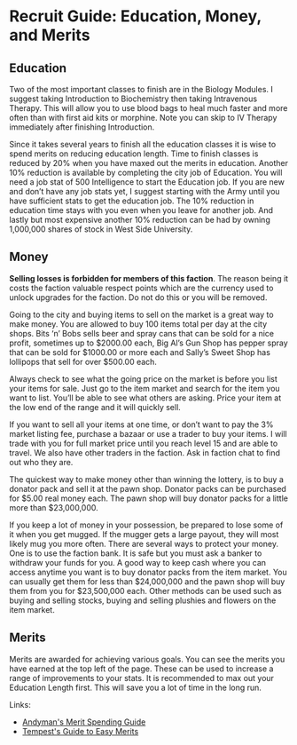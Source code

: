 Recruit Guide: Education, Money, and Merits
===========================================

## Education

Two of the most important classes to finish are in the Biology Modules. I suggest taking Introduction to Biochemistry then taking Intravenous Therapy. This will allow you to use blood bags to heal much faster and more often than with first aid kits or morphine. Note you can skip to IV Therapy immediately after finishing Introduction.

Since it takes several years to finish all the education classes it is wise to spend merits on reducing education length. Time to finish classes is reduced by 20% when you have maxed out the merits in education. Another 10% reduction is available by completing the city job of Education. You will need a job stat of 500 Intelligence to start the Education job. If you are new and don’t have any job stats yet, I suggest starting with the Army until you have sufficient stats to get the education job. The 10% reduction in education time stays with you even when you leave for another job. And lastly but most expensive another 10% reduction can be had by owning 1,000,000 shares of stock in West Side University.


## Money

**Selling losses is forbidden for members of this faction**. The reason being it costs the faction valuable respect points which are the currency used to unlock upgrades for the faction. Do not do this or you will be removed.

Going to the city and buying items to sell on the market is a great way to make money. You are allowed to buy 100 items total per day at the city shops. Bits ‘n’ Bobs sells beer and spray cans that can be sold for a nice profit, sometimes up to $2000.00 each, Big Al’s Gun Shop has pepper spray that can be sold for $1000.00 or more each and Sally’s Sweet Shop has lollipops that sell for over $500.00 each.

Always check to see what the going price on the market is before you list your items for sale. Just go to the item market and search for the item you want to list. You’ll be able to see what others are asking. Price your item at the low end of the range and it will quickly sell.

If you want to sell all your items at one time, or don’t want to pay the 3% market listing fee, purchase a bazaar or use a trader to buy your items. I will trade with you for full market price until you reach level 15 and are able to travel. We also have other traders in the faction. Ask in faction chat to find out who they are.

The quickest way to make money other than winning the lottery, is to buy a donator pack and sell it at the pawn shop. Donator packs can be purchased for $5.00 real money each. The pawn shop will buy donator packs for a little more than $23,000,000.

If you keep a lot of money in your possession, be prepared to lose some of it when you get mugged. If the mugger gets a large payout, they will most likely mug you more often. There are several ways to protect your money. One is to use the faction bank. It is safe but you must ask a banker to withdraw your funds for you. A good way to keep cash where you can access anytime you want is to buy donator packs from the item market. You can usually get them for less than $24,000,000 and the pawn shop will buy them from you for $23,500,000 each. Other methods can be used such as buying and selling stocks, buying and selling plushies and flowers on the item market.


## Merits

Merits are awarded for achieving various goals. You can see the merits you have earned  at the top left of the page. These can be used to increase a range of improvements to your stats. It is recommended to max out your Education Length first. This will save you a lot of time in the long run.

Links:
* [Andyman's Merit Spending Guide](https://www.torn.com/forums.php#/p=threads&f=61&t=16054007&b=0&a=0)
* [Tempest's Guide to Easy Merits](https://www.torn.com/forums.php#/p=threads&f=61&t=15926091&b=0&a=0)

